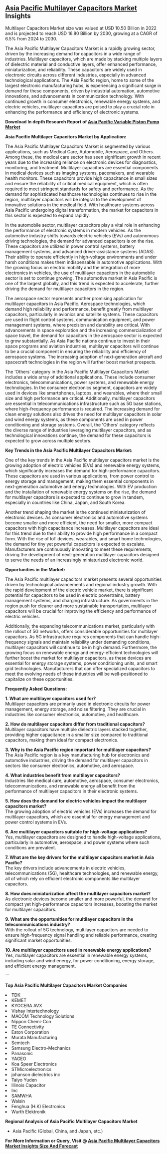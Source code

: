 <h2><a href="https://www.verifiedmarketreports.com/download-sample/?rid=408464&amp;utm_source=Github-Feb&amp;utm_medium=225" target="_blank">Asia Pacific Multilayer Capacitors Market</a> Insights</h2><p>Multilayer Capacitors Market size was valued at USD 10.50 Billion in 2022 and is projected to reach USD 16.80 Billion by 2030, growing at a CAGR of 6.5% from 2024 to 2030.</p><p><p>The Asia Pacific Multilayer Capacitors Market is a rapidly growing sector, driven by the increasing demand for capacitors in a wide range of industries. Multilayer capacitors, which are made by stacking multiple layers of dielectric material and conductive layers, offer enhanced performance, miniaturization, and reliability. These capacitors are widely used in electronic circuits across different industries, especially in advanced technological applications. The Asia Pacific region, home to some of the largest electronic manufacturing hubs, is experiencing a significant surge in demand for these components, driven by industrial automation, automotive innovations, and advancements in communication technology. With continued growth in consumer electronics, renewable energy systems, and electric vehicles, multilayer capacitors are poised to play a crucial role in enhancing the performance and efficiency of electronic systems. <p><strong>Download In depth Research Report of <a href="https://www.verifiedmarketreports.com/download-sample/?rid=236118&amp;utm_source=Pulse-Dec&amp;utm_medium=225" target="_blank">Asia Pacific Variable Piston Pump Market</a></strong></p></p> <p><strong>Asia Pacific Multilayer Capacitors Market by Application:</strong></p> <p>The Asia Pacific Multilayer Capacitors Market is segmented by various applications, such as Medical Care, Automobile, Aerospace, and Others. Among these, the medical care sector has seen significant growth in recent years due to the increasing reliance on electronic devices for diagnostics, monitoring, and treatment. Multilayer capacitors are essential components in medical devices such as imaging systems, pacemakers, and wearable health monitors. These capacitors provide high capacitance in small sizes and ensure the reliability of critical medical equipment, which is often required to meet stringent standards for safety and performance. As the demand for sophisticated healthcare technologies continues to rise in the region, multilayer capacitors will be integral to the development of innovative solutions in the medical field. With healthcare systems across Asia Pacific undergoing digital transformation, the market for capacitors in this sector is expected to expand rapidly. </p> <p>In the automobile sector, multilayer capacitors play a vital role in enhancing the performance of electronic systems in modern vehicles. As the automotive industry shifts towards electric vehicles (EVs) and autonomous driving technologies, the demand for advanced capacitors is on the rise. These capacitors are utilized in power control systems, battery management systems, and advanced driver-assistance systems (ADAS). Their ability to operate efficiently in high-voltage environments and under harsh conditions makes them indispensable in automotive applications. With the growing focus on electric mobility and the integration of more electronics in vehicles, the use of multilayer capacitors in the automobile sector is set to continue growing. The automotive market in Asia Pacific is one of the largest globally, and this trend is expected to accelerate, further driving the demand for multilayer capacitors in the region. </p> <p>The aerospace sector represents another promising application for multilayer capacitors in Asia Pacific. Aerospace technologies, which demand high reliability and performance, benefit greatly from multilayer capacitors, particularly in avionics and satellite systems. These capacitors are used in flight control systems, communication equipment, and power management systems, where precision and durability are critical. With advancements in space exploration and the increasing commercialization of space travel, the demand for capacitors in the aerospace sector is expected to grow substantially. As Asia Pacific nations continue to invest in their space programs and aviation industries, multilayer capacitors will continue to be a crucial component in ensuring the reliability and efficiency of aerospace systems. The increasing adoption of next-generation aircraft and spacecraft technologies in the region will further boost market prospects. </p> <p>The 'Others' category in the Asia Pacific Multilayer Capacitors Market includes a wide array of additional applications. These include consumer electronics, telecommunications, power systems, and renewable energy technologies. In the consumer electronics segment, capacitors are widely used in devices like smartphones, laptops, and wearables, where their small size and high performance are critical. Additionally, multilayer capacitors are essential in telecommunications infrastructure such as 5G base stations, where high-frequency performance is required. The increasing demand for clean energy solutions also drives the need for multilayer capacitors in solar and wind energy systems, as these components are used in power conditioning and storage systems. Overall, the 'Others' category reflects the diverse range of industries leveraging multilayer capacitors, and as technological innovations continue, the demand for these capacitors is expected to grow across multiple sectors. </p> <p><strong>Key Trends in the Asia Pacific Multilayer Capacitors Market:</strong></p> <p>One of the key trends in the Asia Pacific multilayer capacitors market is the growing adoption of electric vehicles (EVs) and renewable energy systems, which significantly increases the demand for high-performance capacitors. These capacitors are used in various applications, from power control to energy storage and management, making them essential components in next-generation automotive and energy technologies. With EV production and the installation of renewable energy systems on the rise, the demand for multilayer capacitors is expected to continue to grow in tandem, especially in countries like China, Japan, and South Korea. </p> <p>Another trend shaping the market is the continued miniaturization of electronic devices. As consumer electronics and automotive systems become smaller and more efficient, the need for smaller, more compact capacitors with high capacitance increases. Multilayer capacitors are ideal for this trend due to their ability to provide high performance in a compact form. With the rise of IoT devices, wearables, and smart home technologies, the demand for tiny yet powerful capacitors is expected to escalate. Manufacturers are continuously innovating to meet these requirements, driving the development of next-generation multilayer capacitors designed to serve the needs of an increasingly miniaturized electronic world. </p> <p><strong>Opportunities in the Market:</strong></p> <p>The Asia Pacific multilayer capacitors market presents several opportunities driven by technological advancements and regional industry growth. With the rapid development of the electric vehicle market, there is significant potential for capacitors to be used in electric powertrains, battery management systems, and charging infrastructure. As governments in the region push for cleaner and more sustainable transportation, multilayer capacitors will be crucial for improving the efficiency and performance of electric vehicles. </p> <p>Additionally, the expanding telecommunications market, particularly with the rollout of 5G networks, offers considerable opportunities for multilayer capacitors. As 5G infrastructure requires components that can handle high-frequency signals and maintain reliability under demanding conditions, multilayer capacitors will continue to be in high demand. Furthermore, the growing focus on renewable energy and energy-efficient technologies will further boost the market for multilayer capacitors, as these devices are essential for energy storage systems, power conditioning units, and smart grid technologies. Manufacturers that can offer specialized capacitors to meet the evolving needs of these industries will be well-positioned to capitalize on these opportunities. </p> <p><strong>Frequently Asked Questions:</strong></p> <p><strong>1. What are multilayer capacitors used for?</strong><br>Multilayer capacitors are primarily used in electronic circuits for power management, energy storage, and noise filtering. They are crucial in industries like consumer electronics, automotive, and healthcare.</p> <p><strong>2. How do multilayer capacitors differ from traditional capacitors?</strong><br>Multilayer capacitors have multiple dielectric layers stacked together, providing higher capacitance in a smaller size compared to traditional capacitors, making them ideal for compact electronics.</p> <p><strong>3. Why is the Asia Pacific region important for multilayer capacitors?</strong><br>The Asia Pacific region is a key manufacturing hub for electronics and automotive industries, driving the demand for multilayer capacitors in sectors like consumer electronics, automotive, and aerospace.</p> <p><strong>4. What industries benefit from multilayer capacitors?</strong><br>Industries like medical care, automotive, aerospace, consumer electronics, telecommunications, and renewable energy all benefit from the performance of multilayer capacitors in their electronic systems.</p> <p><strong>5. How does the demand for electric vehicles impact the multilayer capacitors market?</strong><br>The growing adoption of electric vehicles (EVs) increases the demand for multilayer capacitors, which are essential for energy management and power control systems in EVs.</p> <p><strong>6. Are multilayer capacitors suitable for high-voltage applications?</strong><br>Yes, multilayer capacitors are designed to handle high-voltage applications, particularly in automotive, aerospace, and power systems where such conditions are prevalent.</p> <p><strong>7. What are the key drivers for the multilayer capacitors market in Asia Pacific?</strong><br>The key drivers include advancements in electric vehicles, telecommunications (5G), healthcare technologies, and renewable energy, all of which rely on efficient electronic components like multilayer capacitors.</p> <p><strong>8. How does miniaturization affect the multilayer capacitors market?</strong><br>As electronic devices become smaller and more powerful, the demand for compact yet high-performance capacitors increases, boosting the market for multilayer capacitors.</p> <p><strong>9. What are the opportunities for multilayer capacitors in the telecommunications industry?</strong><br>With the rollout of 5G technology, multilayer capacitors are needed to ensure high-frequency signal handling and reliable performance, creating significant market opportunities.</p> <p><strong>10. Are multilayer capacitors used in renewable energy applications?</strong><br>Yes, multilayer capacitors are essential in renewable energy systems, including solar and wind energy, for power conditioning, energy storage, and efficient energy management.</p> ```</p><p><strong>Top Asia Pacific Multilayer Capacitors Market Companies</strong></p><div data-test-id=""><p><li>TDK</li><li> KEMET</li><li> KYOCERA AVX</li><li> Vishay Intertechnology</li><li> MACOM Technology Solutions</li><li> Nippon Chemi-Con</li><li> TE Connectivity</li><li> Eaton Corporation</li><li> Murata Manufacturing</li><li> Semtech</li><li> Samsung Electro-Mechanics</li><li> Panasonic</li><li> YAGEO</li><li> Koa Speer Electronics</li><li> STMicroelectronics</li><li> johanson dielectrics inc</li><li> Taiyo Yuden</li><li> Illinois Capacitor</li><li> Inc</li><li> SAMWHA</li><li> Walsin</li><li> Fenghua (H.K) Electronics</li><li> Wurth Elektronik</li></p><div><strong>Regional Analysis of&nbsp;Asia Pacific Multilayer Capacitors Market</strong></div><ul><li dir="ltr"><p dir="ltr">Asia Pacific (Global, China, and Japan, etc.)</p></li></ul><p><strong>For More Information or Query, Visit @&nbsp;</strong><strong><a href="https://www.verifiedmarketreports.com/product/multilayer-capacitors-market/?utm_source=Github-Feb&amp;utm_medium=225" target="_blank">Asia Pacific Multilayer Capacitors Market Insights Size And Forecast</a></strong></p></div><h2>&nbsp;</h2><div data-test-id="">&nbsp;</div>
